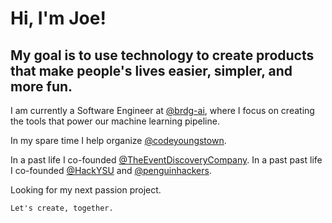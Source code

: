 # Hi, I'm Joe!

## My goal is to use technology to create products that make people's lives easier, simpler, and more fun.

I am currently a Software Engineer at [@brdg-ai](https://github.com/brdg-ai), where I focus on creating the tools that power our machine learning pipeline.

In my spare time I help organize [@codeyoungstown](https://github.com/codeyoungstown).

In a past life I co-founded [@TheEventDiscoveryCompany](https://github.com/TheEventDiscoveryCompany). In a past past life I co-founded [@HackYSU](https://github.com/HackYSU) and [@penguinhackers](https://github.com/penguinhackers).

Looking for my next passion project. 

`Let's create, together.`
